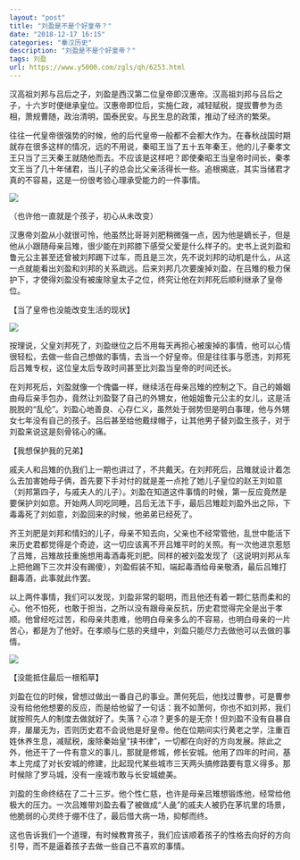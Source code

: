 ```yaml
---
layout: "post"
title: "刘盈是不是个好皇帝？"
date: "2018-12-17 16:15"
categories: "秦汉历史"
description: "刘盈是不是个好皇帝？"
tags: 刘盈
url: https://www.y5000.com/zgls/qh/6253.html
---
```






汉高祖刘邦与吕后之子，刘盈是西汉第二位皇帝即汉惠帝。汉高祖刘邦与吕后之子，十六岁时便继承皇位。汉惠帝即位后，实施仁政，减轻赋税，提拔曹参为丞相，萧规曹随，政治清明，国泰民安。与民生息的政策，推动了经济的繁荣。

往往一代皇帝很强势的时候，他的后代皇帝一般都不会都大作为。在春秋战国时期就存在很多这样的情况，远的不用说，秦昭王当了五十五年秦王，他的儿子秦孝文王只当了三天秦王就随他而去。不应该是这样吧？即使秦昭王当皇帝时间长，秦孝文王当了几十年储君，当儿子的总会比父亲活得长一些。追根揭底，其实当储君才真的不容易，这是一份很考验心理承受能力的一件事情。

![](https://img.y5000.com/uploads/allimg/161201/8-161201100023637.jpg)

（也许他一直就是个孩子，初心从未改变）

汉惠帝刘盈从小就很可怜，他虽然比哥哥刘肥稍微强一点，因为他是嫡长子，但是他从小跟随母亲吕雉，很少能在刘邦膝下感受父爱是什么样子的。史书上说刘盈和鲁元公主甚至还曾被刘邦踢下过车，而且是三次，先不说刘邦的动机是什么，从这一点就能看出刘盈和刘邦的关系疏远。后来刘邦几次要废掉刘盈，在吕雉的极力保护下，才使得刘盈没有被废除皇太子之位，终究让他在刘邦死后顺利继承了皇帝位。

【当了皇帝也没能改变生活的现状】

![](https://img.y5000.com/uploads/allimg/161201/8-1612011000292T.jpg)

按理说，父皇刘邦死了，刘盈继位之后不用每天再担心被废掉的事情，他可以心情很轻松，去做一些自己想做的事情，去当一个好皇帝。但是往往事与愿违，刘邦死后吕雉专权，这位皇太后专政时间甚至比刘盈当皇帝的时间还长。

在刘邦死后，刘盈就像一个傀儡一样，继续活在母亲吕雉的控制之下。自己的婚姻由母后亲手包办，竟然让刘盈娶了自己的外甥女，他姐姐鲁元公主的女儿，这是活脱脱的“乱伦”。刘盈心地善良、心存仁义，虽然处于弱势但是明白事理，他与外甥女七年没有自己的孩子。吕后甚至给他戴绿帽子，让其他男子替刘盈生孩子，对于刘盈来说这是刻骨铭心的痛。

【我想保护我的兄弟】

戚夫人和吕雉的仇我们上一期也讲过了，不共戴天。在刘邦死后，吕雉就设计着怎么去加害她母子俩，首先要下手对付的就是差一点抢了她儿子皇位的赵王刘如意（刘邦第四子，与戚夫人的儿子）。刘盈在知道这件事情的时候，第一反应竟然是要保护刘如意。开始两人同吃同睡，吕后无法下手，最后吕雉趁刘盈外出之际，下毒毒死了刘如意，刘盈回来的时候，他弟弟已经死了。

齐王刘肥是刘邦和情妇的儿子，母亲不知去向，父亲也不经常管他，乱世中能活下来历史君都觉得是个奇迹，这一切应该离不开吕雉平时的关照。有一次他进京惹怒了吕雉，吕雉故技重施想用毒酒毒死刘肥。同样的被刘盈发现了（这说明刘邦从车上把他踢下三次并没有踢傻），刘盈假装不知，端起毒酒给母亲敬酒，最后吕雉打翻毒酒，此事就此作罢。

以上两件事情，我们可以发现，刘盈非常的聪明，而且他还有着一颗仁慈而柔和的心。他不怕死，也敢于担当，之所以没有跟母亲反抗，历史君觉得完全是出于孝顺。他曾经吃过苦，和母亲共患难，他明白母亲多么的不容易，也明白母亲的一片苦心，都是为了他好。在孝顺与仁慈的夹缝中，刘盈只能尽力去做他可以去做的事情。

![](https://img.y5000.com/uploads/allimg/161201/8-16120110003J29.jpg)

【没能抵住最后一根稻草】

刘盈在位的时候，曾想过做出一番自己的事业。萧何死后，他找过曹参，可是曹参没有给他他想要的反应，而是给他留了一句话：我不如萧何，你也不如刘邦，我们就按照先人的制度去做就好了。失落？心凉？更多的是无奈！但刘盈不没有自暴自弃，屡屡无为，否则历史君不会说他是好皇帝。他在位期间实行黄老之学，注重百姓休养生息，减赋税，废除秦始皇“挟书律”，一切都在向好的方向发展。除此之外，他还干了一件有意义的事儿，那就是修城，修长安城。他用了四年的时间，基本上完成了对长安城的修建，比起现代某些城市三天两头搞修路要有意义得多。那时候除了罗马城，没有一座城市敢与长安城媲美。

刘盈的生命终结在了二十三岁。他个性仁慈，也许是母亲吕雉想锻炼他，经常给他极大的压力。一次吕雉带刘盈去看了被做成“人彘”的戚夫人被扔在茅坑里的场景，他脆弱的心灵终于绷不住了，最后借大病一场，抑郁而终。

这也告诉我们一个道理，有时候教育孩子，我们应该顺着孩子的性格去向好的方向引导，而不是逼着孩子去做一些自己不喜欢的事情。
